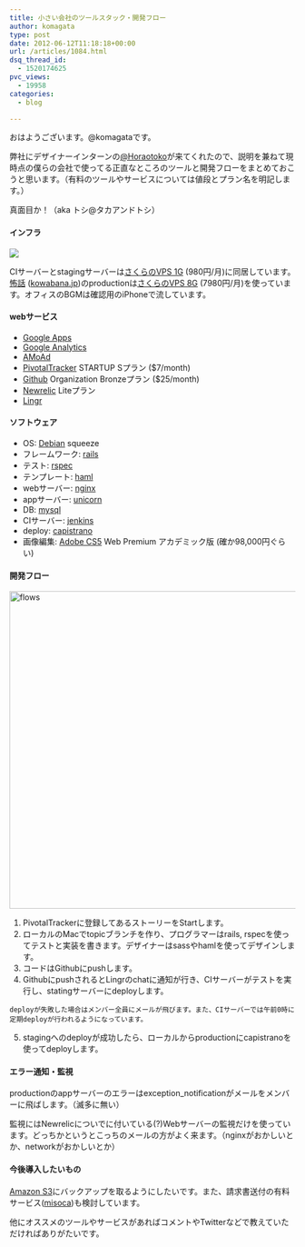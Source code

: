 ```yaml
---
title: 小さい会社のツールスタック・開発フロー
author: komagata
type: post
date: 2012-06-12T11:18:18+00:00
url: /articles/1084.html
dsq_thread_id:
  - 1520174625
pvc_views:
  - 19958
categories:
  - blog

---
```

おはようございます。@komagataです。

弊社にデザイナーインターンの<a href="http://twitter.com/Horaotoko" target="_blank">@Horaotoko</a>が来てくれたので、説明を兼ねて現時点の僕らの会社で使ってる正直なところのツールと開発フローをまとめておこうと思います。（有料のツールやサービスについては値段とプラン名を明記します。）

真面目か！（aka トシ@タカアンドトシ）

#### インフラ

![][1]

CIサーバーとstagingサーバーは<a href="http://vps.sakura.ad.jp/" target="_blank">さくらのVPS 1G</a> (980円/月)に同居しています。<a href="http://kowabana.jp" title="怖い話" target="_blank">怖話</a> (<a href="http://kowabana.jp" title="怖い話" target="_blank">kowabana.jp</a>)のproductionは<a href="http://vps.sakura.ad.jp/" target="_blank">さくらのVPS 8G</a> (7980円/月)を使っています。オフィスのBGMは確認用のiPhoneで流しています。

#### webサービス

  * <a href="http://www.google.com/apps/intl/ja/group/index.html" target="_blank">Google Apps</a>
  * <a href="http://www.google.com/analytics/" target="_blank">Google Analytics</a>
  * <a href="http://www.amoad.com/" target="_blank">AMoAd</a>
  * <a href="http://www.pivotaltracker.com/" target="_blank">PivotalTracker</a> STARTUP Sプラン ($7/month)
  * <a href="http://github.com" target="_blank">Github</a> Organization Bronzeプラン ($25/month)
  * <a href="http://newrelic.com" target="_blank">Newrelic</a> Liteプラン
  * <a href="http://lingr.com/" target="_blank">Lingr</a>

#### ソフトウェア

  * OS: <a href="http://www.debian.org/" target="_blank">Debian</a> squeeze
  * フレームワーク: <a href="http://rubyonrails.org/" target="_blank">rails</a>
  * テスト: <a href="http://rspec.info/" target="_blank">rspec</a>
  * テンプレート: <a href="http://haml.info/" target="_blank">haml</a>
  * webサーバー: <a href="http://nginx.org/" target="_blank">nginx</a>
  * appサーバー: <a href="http://unicorn.bogomips.org/" target="_blank">unicorn</a>
  * DB: <a href="http://www.mysql.com/" target="_blank">mysql</a>
  * CIサーバー: <a href="http://jenkins-ci.org/" target="_blank">jenkins</a>
  * deploy: <a href="http://capify.org" target="_blank">capistrano</a>
  * 画像編集: <a href="http://www.adobe.com/products/creativesuite.html" target="_blank">Adobe CS5</a> Web Premium アカデミック版 (確か98,000円ぐらい)

#### 開発フロー

[<img src="http://farm8.staticflickr.com/7101/7179733695_d120f9d518_z.jpg" width="559" height="559" alt="flows" />][2]

  1. PivotalTrackerに登録してあるストーリーをStartします。
  2. ローカルのMacでtopicブランチを作り、プログラマーはrails, rspecを使ってテストと実装を書きます。デザイナーはsassやhamlを使ってデザインします。
  3. コードはGithubにpushします。
  4. GithubにpushされるとLingrのchatに通知が行き、CIサーバーがテストを実行し、statingサーバーにdeployします。
  
    deployが失敗した場合はメンバー全員にメールが飛びます。また、CIサーバーでは午前0時に定期deployが行われるようになっています。
  5. stagingへのdeployが成功したら、ローカルからproductionにcapistranoを使ってdeployします。

#### エラー通知・監視

productionのappサーバーのエラーはexception_notificationがメールをメンバーに飛ばします。（滅多に無い）
  
監視にはNewrelicについでに付いている(?)Webサーバーの監視だけを使っています。どっちかというとこっちのメールの方がよく来ます。（nginxがおかしいとか、networkがおかしいとか）

#### 今後導入したいもの

<a href="http://aws.amazon.com/s3/" target="_blank">Amazon S3</a>にバックアップを取るようにしたいです。また、請求書送付の有料サービス(<a href="http://www.misoca.jp/" target="_blank">misoca</a>)も検討しています。

他にオススメのツールやサービスがあればコメントやTwitterなどで教えていただければありがたいです。

 [1]: https://lh6.googleusercontent.com/-z_0Zial5oIs/UB62yymk4GI/AAAAAAAAB7g/Itr8567R1fY/s400/tmp_image_1339495186740.jpg
 [2]: http://www.flickr.com/photos/komagata/7179733695/ "flows by komagata, on Flickr"